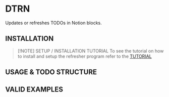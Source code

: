 # DTRN
Updates or refreshes TODOs in Notion blocks.

## INSTALLATION
> [!NOTE] SETUP / INSTALLATION TUTORIAL
> To see the tutorial on how to install and setup the refresher program refer to the [TUTORIAL](readme_files/Tutorial.md)

## USAGE & TODO STRUCTURE

## VALID EXAMPLES